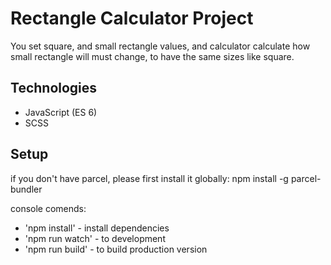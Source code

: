 # Rectangle Calculator Project
You set square, and small rectangle values, and calculator calculate how small rectangle will must change, to have the same sizes like square.

## Technologies
* JavaScript (ES 6)
* SCSS

## Setup
if you don't have parcel, please first install it globally:
npm install -g parcel-bundler

console comends:
* 'npm install' - install dependencies
* 'npm run watch' - to development
* 'npm run build' - to build production version
